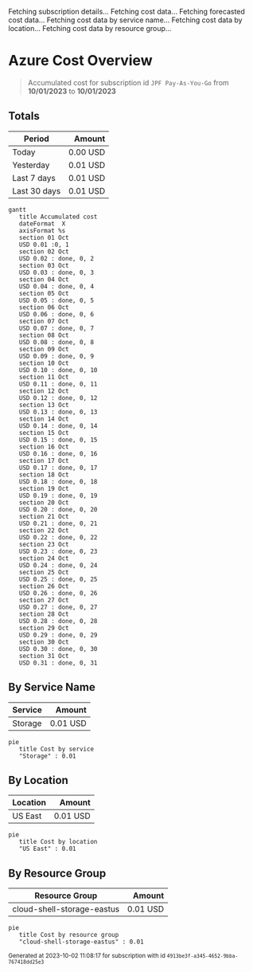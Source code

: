 Fetching subscription details...
Fetching cost data...
Fetching forecasted cost data...
Fetching cost data by service name...
Fetching cost data by location...
Fetching cost data by resource group...
# Azure Cost Overview

> Accumulated cost for subscription id `JPF Pay-As-You-Go` from **10/01/2023** to **10/01/2023**

## Totals

|Period|Amount|
|---|---:|
|Today|0.00 USD|
|Yesterday|0.01 USD|
|Last 7 days|0.01 USD|
|Last 30 days|0.01 USD|

```mermaid
gantt
   title Accumulated cost
   dateFormat  X
   axisFormat %s
   section 01 Oct
   USD 0.01 :0, 1
   section 02 Oct
   USD 0.02 : done, 0, 2
   section 03 Oct
   USD 0.03 : done, 0, 3
   section 04 Oct
   USD 0.04 : done, 0, 4
   section 05 Oct
   USD 0.05 : done, 0, 5
   section 06 Oct
   USD 0.06 : done, 0, 6
   section 07 Oct
   USD 0.07 : done, 0, 7
   section 08 Oct
   USD 0.08 : done, 0, 8
   section 09 Oct
   USD 0.09 : done, 0, 9
   section 10 Oct
   USD 0.10 : done, 0, 10
   section 11 Oct
   USD 0.11 : done, 0, 11
   section 12 Oct
   USD 0.12 : done, 0, 12
   section 13 Oct
   USD 0.13 : done, 0, 13
   section 14 Oct
   USD 0.14 : done, 0, 14
   section 15 Oct
   USD 0.15 : done, 0, 15
   section 16 Oct
   USD 0.16 : done, 0, 16
   section 17 Oct
   USD 0.17 : done, 0, 17
   section 18 Oct
   USD 0.18 : done, 0, 18
   section 19 Oct
   USD 0.19 : done, 0, 19
   section 20 Oct
   USD 0.20 : done, 0, 20
   section 21 Oct
   USD 0.21 : done, 0, 21
   section 22 Oct
   USD 0.22 : done, 0, 22
   section 23 Oct
   USD 0.23 : done, 0, 23
   section 24 Oct
   USD 0.24 : done, 0, 24
   section 25 Oct
   USD 0.25 : done, 0, 25
   section 26 Oct
   USD 0.26 : done, 0, 26
   section 27 Oct
   USD 0.27 : done, 0, 27
   section 28 Oct
   USD 0.28 : done, 0, 28
   section 29 Oct
   USD 0.29 : done, 0, 29
   section 30 Oct
   USD 0.30 : done, 0, 30
   section 31 Oct
   USD 0.31 : done, 0, 31
```

## By Service Name

|Service|Amount|
|---|---:|
|Storage|0.01 USD|

```mermaid
pie
   title Cost by service
   "Storage" : 0.01
```

## By Location

|Location|Amount|
|---|---:|
|US East|0.01 USD|

```mermaid
pie
   title Cost by location
   "US East" : 0.01
```

## By Resource Group

|Resource Group|Amount|
|---|---:|
|cloud-shell-storage-eastus|0.01 USD|

```mermaid
pie
   title Cost by resource group
   "cloud-shell-storage-eastus" : 0.01
```

<sup>Generated at 2023-10-02 11:08:17 for subscription with id `4913be3f-a345-4652-9bba-767418dd25e3`</sup>

